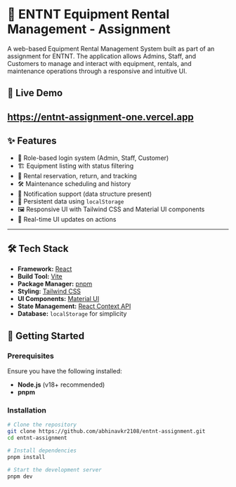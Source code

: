 # 🚧 ENTNT Equipment Rental Management - Assignment

A web-based Equipment Rental Management System built as part of an assignment for ENTNT. The application allows Admins, Staff, and Customers to manage and interact with equipment, rentals, and maintenance operations through a responsive and intuitive UI.

## 🔗 Live Demo
https://entnt-assignment-one.vercel.app
---

## ✨ Features

- 🔐 Role-based login system (Admin, Staff, Customer)
- 🏗 Equipment listing with status filtering
- 🧾 Rental reservation, return, and tracking
- 🛠 Maintenance scheduling and history
- 🔔 Notification support (data structure present)
- 💾 Persistent data using `localStorage`
- 🖼️ Responsive UI with Tailwind CSS and Material UI components
- 🔄 Real-time UI updates on actions

---

## 🛠 Tech Stack

- **Framework:** [React](https://reactjs.org/)
- **Build Tool:** [Vite](https://vitejs.dev/)
- **Package Manager:** [pnpm](https://pnpm.io/)
- **Styling:** [Tailwind CSS](https://tailwindcss.com/)
- **UI Components:** [Material UI](https://mui.com/)
- **State Management:** [React Context API](https://reactjs.org/docs/context-api.html)
- **Database:** `localStorage` for simplicity

## 🚀 Getting Started

### Prerequisites

Ensure you have the following installed:

- **Node.js** (v18+ recommended)
- **pnpm**

### Installation

```bash
# Clone the repository
git clone https://github.com/abhinavkr2108/entnt-assignment.git
cd entnt-assignment

# Install dependencies
pnpm install

# Start the development server
pnpm dev
```
